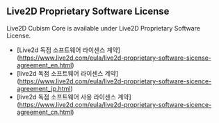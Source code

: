 ## Live2D Proprietary Software License

Live2D Cubism Core is available under Live2D Proprietary Software License.

* [Live2d 독점 소프트웨어 라이센스 계약] (https://www.live2d.com/eula/live2d-proprietary-software-sicense-agreement_en.html)
* [live2d 독점 소프트웨어 라이센스 계약] (https://www.live2d.com/eula/live2d-proprietary-software-sicence-agreement_jp.html)
* [live2d 독점 소프트웨어 사용 라이센스 계약] (https://www.live2d.com/eula/live2d-proprietary-software-sicence-agreement_cn.html)
